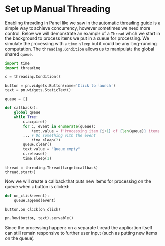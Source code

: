 # Set up Manual Threading

Enabling threading in Panel like we saw in the [automatic threading guide](threading) is a simple way to achieve concurrency, however sometimes we need more control. Below we will demonstrate an example of a `Thread` which we start in the background to process items we put in a queue for processing. We simulate the processing with a `time.sleep` but it could be any long-running computation. The `threading.Condition` allows us to manipulate the global shared `queue`.

```python
import time
import threading

c = threading.Condition()

button = pn.widgets.Button(name='Click to launch')
text = pn.widgets.StaticText()

queue = []

def callback():
    global queue
    while True:
        c.acquire()
        for i, event in enumerate(queue):
            text.value = f'Processing item {i+1} of {len(queue)} items in queue.'
	    ... # Do something with the event
            time.sleep(2)
        queue.clear()
        text.value = "Queue empty"
        c.release()
        time.sleep(1)
        
thread = threading.Thread(target=callback)
thread.start()
```

Now we will create a callback that puts new items for processing on the queue when a button is clicked:

```python
def on_click(event):
    queue.append(event)

button.on_click(on_click)

pn.Row(button, text).servable()
```

Since the processing happens on a separate thread the application itself can still remain responsive to further user input (such as putting new items on the queue).